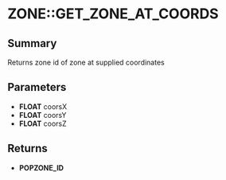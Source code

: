 # ZONE::GET_ZONE_AT_COORDS

## Summary
Returns zone id of zone at supplied coordinates

## Parameters
* **FLOAT** coorsX
* **FLOAT** coorsY
* **FLOAT** coorsZ

## Returns
* **POPZONE_ID**